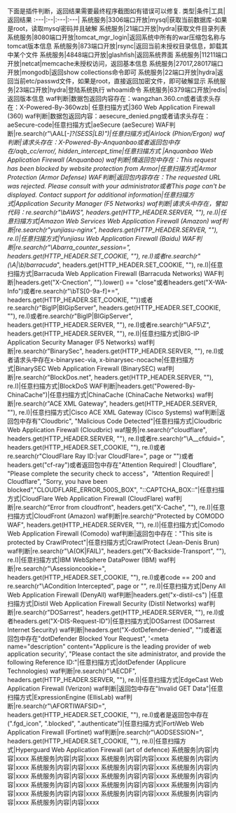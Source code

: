 下面是插件判断，返回结果需要最终程序截图如有错误可以修复.
类型|条件|工具|返回结果
:---|:--|:---|:---|
系统服务|3306端口开放|mysql|获取当前数据库-如果是root，读取mysql密码并且破解
系统服务|21端口开放|hydra|获取文件目录列表
系统服务|8080端口开放|tomcat_mgr_login|返回系统中所有的war压缩包名称与tomcat版本信息
系统服务|873端口开放|rsync|返回当前未授权目录信息，卸载其中某个文件
系统服务|4848端口开放|glashfish|返回系统界面
系统服务|11211端口开放|netcat|memcache未授权访问，返回基本信息
系统服务|27017,28017端口开放|mongodb|返回show collections命令即可
系统服务|22端口开放|hydra|返回当前etc/passwd文件，如果是root，直接返回加密文件，即可破解显示
系统服务|23端口开放|hydra|登陆系统执行 whoami命令
系统服务|6379端口开放|redis|返回版本信息
waf判断|数据包返回内容存在：wangzhan.360.cn或者请求头存在：X-Powered-By-360wzb| 任意扫描方式|360 Web Application Firewall (360)
waf判断|数据包返回内容：aesecure_denied.png或者请求头存在：aeSecure-code|任意扫描方式|aeSecure (aeSecure)
WAF判断|re.search(r"\AAL[_-]?(SESS\|LB)")|任意扫描方式|Airlock (Phion/Ergon)
waf判断|请求头存在：X-Powered-By-Anquanbao或者返回包中存在/aqb_cc/error/, hidden_intercept_time|任意扫描方式	|Anquanbao Web Application Firewall (Anquanbao)
waf判断|情返回包中存在：This request has been blocked by website protection from Armor|任意扫描方式|Armor Protection (Armor Defense)
WAF判断|返回包内容存在：The requested URL was rejected. Please consult with your administrator或者This page can't be displayed. Contact support for additional information|任意扫描方式|Application Security Manager (F5 Networks)
waf判断|请求头中存在，譬如代码：re.search(r"\bAWS", headers.get(HTTP_HEADER.SERVER, ""), re.I)|任意扫描方式|Amazon Web Services Web Application Firewall (Amazon)
waf判断|re.search(r"yunjiasu-nginx", headers.get(HTTP_HEADER.SERVER, ""), re.I)|任意扫描方式|Yunjiasu Web Application Firewall (Baidu)
WAF判断|re.search(r"\Abarra_counter_session=", headers.get(HTTP_HEADER.SET_COOKIE, ""), re.I)或者re.search(r"(\A\|\b)barracuda_", headers.get(HTTP_HEADER.SET_COOKIE, ""), re.I)|任意扫描方式|Barracuda Web Application Firewall (Barracuda Networks)
WAF判断|headers.get("X-Cnection", "").lower() == "close"或者headers.get("X-WA-Info")或者re.search(r"\bTS[0-9a-f]+=", headers.get(HTTP_HEADER.SET_COOKIE, ""))或者re.search(r"BigIP\|BIGipServer", headers.get(HTTP_HEADER.SET_COOKIE, ""), re.I)或者re.search(r"BigIP\|BIGipServer", headers.get(HTTP_HEADER.SERVER, ""), re.I)或者re.search(r"\AF5\Z", headers.get(HTTP_HEADER.SERVER, ""), re.I)|任意扫描方式|BIG-IP Application Security Manager (F5 Networks)
waf判断|re.search(r"BinarySec", headers.get(HTTP_HEADER.SERVER, ""), re.I)或者请求头中存在x-binarysec-via, x-binarysec-nocache|任意扫描方式|BinarySEC Web Application Firewall (BinarySEC)
waf判断|re.search(r"BlockDos\.net", headers.get(HTTP_HEADER.SERVER, ""), re.I)|任意扫描方式|BlockDoS
WAF判断|headers.get("Powered-By-ChinaCache")|任意扫描方式|ChinaCache (ChinaCache Networks)
waf判断|re.search(r"ACE XML Gateway", headers.get(HTTP_HEADER.SERVER, ""), re.I)|任意扫描方式|Cisco ACE XML Gateway (Cisco Systems)
waf判断|返回包中存有"Cloudbric", "Malicious Code Detected"|任意扫描方式|Cloudbric Web Application Firewall (Cloudbric)
waf服务|re.search(r"cloudflare", headers.get(HTTP_HEADER.SERVER, ""), re.I)或者re.search(r"\A__cfduid=", headers.get(HTTP_HEADER.SET_COOKIE, ""), re.I)或者re.search(r"CloudFlare Ray ID:\|var CloudFlare=", page or "")或者headers.get("cf-ray")或者返回包中存在"Attention Required! \| Cloudflare", "Please complete the security check to access"，"Attention Required! \| Cloudflare", "Sorry, you have been blocked","CLOUDFLARE_ERROR_500S_BOX", "::CAPTCHA_BOX::"|任意扫描方式|CloudFlare Web Application Firewall (CloudFlare)
waf判断|re.search(r"Error from cloudfront", headers.get("X-Cache", ""), re.I)|任意扫描方式|CloudFront (Amazon)
waf判断|re.search(r"Protected by COMODO WAF", headers.get(HTTP_HEADER.SERVER, ""), re.I)|任意扫描方式|Comodo Web Application Firewall (Comodo)
waf判断|返回包中存在："This site is protected by CrawlProtect"|任意扫描方式|CrawlProtect (Jean-Denis Brun)
waf判断|re.search(r"\A(OK\|FAIL)", headers.get("X-Backside-Transport", ""), re.I)|任意扫描方式|IBM WebSphere DataPower (IBM)
waf判断|re.search(r"\Asessioncookie=", headers.get(HTTP_HEADER.SET_COOKIE, ""), re.I)或者code == 200 and re.search(r"\ACondition Intercepted", page or "", re.I)|任意扫描方式|Deny All Web Application Firewall (DenyAll)
waf判断|headers.get("x-distil-cs") |任意扫描方式|Distil Web Application Firewall Security (Distil Networks)
waf判断|re.search(r"DOSarrest", headers.get(HTTP_HEADER.SERVER, ""), re.I)或者headers.get("X-DIS-Request-ID")|任意扫描方式|DOSarrest (DOSarrest Internet Security)
waf判断|headers.get("X-dotDefender-denied", "")或者返回包中存在"dotDefender Blocked Your Request", '<meta name="description" content="Applicure is the leading provider of web application security', "Please contact the site administrator, and provide the following Reference ID:"|任意扫描方式|dotDefender (Applicure Technologies)
waf判断|re.search(r"\AECDF", headers.get(HTTP_HEADER.SERVER, ""), re.I)|任意扫描方式|EdgeCast Web Application Firewall (Verizon)
waf判断|返回包中存在"Invalid GET Data"|任意扫描方式|ExpressionEngine (EllisLab)
waf判断|re.search(r"\AFORTIWAFSID=", headers.get(HTTP_HEADER.SET_COOKIE, ""), re.I)或者是返回包中存在(".fgd_icon", ".blocked", ".authenticate")|任意扫描方式|FortiWeb Web Application Firewall (Fortinet)
waf判断|re.search(r"\AODSESSION=", headers.get(HTTP_HEADER.SET_COOKIE, ""), re.I)|任意扫描方式|Hyperguard Web Application Firewall (art of defence)
系统服务|内容|内容|xxxx
系统服务|内容|内容|xxxx
系统服务|内容|内容|xxxx
系统服务|内容|内容|xxxx
系统服务|内容|内容|xxxx
系统服务|内容|内容|xxxx
系统服务|内容|内容|xxxx
系统服务|内容|内容|xxxx
系统服务|内容|内容|xxxx
系统服务|内容|内容|xxxx
系统服务|内容|内容|xxxx
系统服务|内容|内容|xxxx
系统服务|内容|内容|xxxx
系统服务|内容|内容|xxxx
系统服务|内容|内容|xxxx
系统服务|内容|内容|xxxx
系统服务|内容|内容|xxxx



